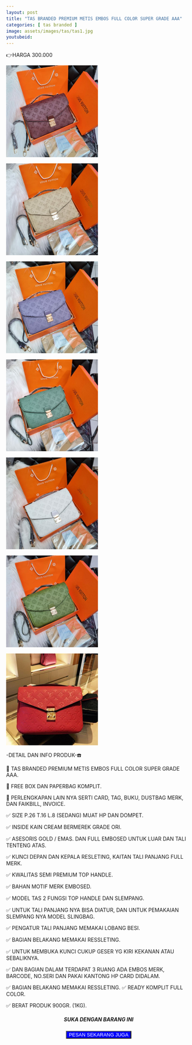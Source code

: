 ```yaml
---
layout: post
title: "TAS BRANDED PREMIUM METIS EMBOS FULL COLOR SUPER GRADE AAA"
categories: [ tas branded ]
image: assets/images/tas/tas1.jpg
youtubeid: 
---
```


👉HARGA 300.000

<img src="assets/images/tas/tas1.jpg" width="250" height="250" alt="tas1" border="0"><br />

<img src="assets/images/tas/tas2.jpg" width="250" height="250" alt="tas2" border="0"><br />

<img src="assets/images/tas/tas3.jpg" width="250" height="250" alt="tas3" border="0"><br />

<img src="assets/images/tas/tas4.jpg" width="250" height="250" alt="tas4" border="0"><br />

<img src="assets/images/tas/tas5.jpg" width="250" height="250" alt="tas5" border="0"><br />

<img src="assets/images/tas/tas6.jpg" width="250" height="250" alt="tas6" border="0"><br />

<img src="assets/images/tas/tas7.jpg" width="250" height="250" alt="tas7" border="0"><br />

-DETAIL DAN INFO PRODUK-☎️

💯 TAS BRANDED PREMIUM METIS EMBOS FULL COLOR SUPER GRADE AAA.

🎁 FREE BOX DAN PAPERBAG KOMPLIT.

🎁 PERLENGKAPAN LAIN NYA SERTI CARD, TAG, BUKU, DUSTBAG MERK, DAN FAIKBILL, INVOICE.

✅ SIZE P.26 T.16 L.8 (SEDANG) MUAT HP DAN DOMPET.

✅ INSIDE KAIN CREAM BERMEREK GRADE ORI.

✅ ASESORIS GOLD / EMAS. DAN FULL EMBOSED UNTUK LUAR DAN TALI TENTENG ATAS.

✅ KUNCI DEPAN DAN KEPALA RESLETING, KAITAN TALI PANJANG FULL MERK.

✅ KWALITAS SEMI PREMIUM TOP HANDLE.

✅ BAHAN MOTIF MERK EMBOSED.

✅ MODEL TAS 2 FUNGSI TOP HANDLE DAN SLEMPANG.

✅ UNTUK TALI PANJANG NYA BISA DIATUR, DAN UNTUK PEMAKAIAN SLEMPANG NYA MODEL SLINGBAG.

✅ PENGATUR TALI PANJANG MEMAKAI LOBANG BESI.

✅ BAGIAN BELAKANG MEMAKAI RESSLETING.

✅ UNTUK MEMBUKA KUNCI CUKUP GESER YG KIRI KEKANAN ATAU SEBALIKNYA.

✅ DAN BAGIAN DALAM TERDAPAT 3 RUANG ADA EMBOS MERK, BARCODE, NO.SERI DAN PAKAI KANTONG HP CARD DIDALAM.

✅ BAGIAN BELAKANG MEMAKAI RESSLETING.
✅ READY KOMPLIT FULL COLOR.

✅ BERAT PRODUK 900GR. (1KG).

<center><h5><span>SUKA DENGAN BARANG INI</span></h5></center>
<div style="text-align: center;position:center;">
<button onclick="pesan('/contact/')" style="background:blue;color:white">PESAN SEKARANG JUGA</button>
</div>
<script>
    function pesan (url) {
        location.href = url;
    }
</script>
